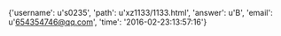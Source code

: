 {'username': u's0235', 'path': u'xz1133/1133.html', 'answer': u'B', 'email': u'654354746@qq.com', 'time': '2016-02-23:13:57:16'}